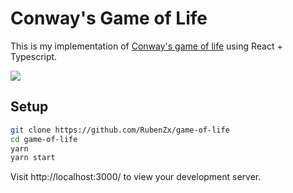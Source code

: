 # Conway's Game of Life

This is my implementation of [Conway's game of life](https://en.wikipedia.org/wiki/Conway%27s_Game_of_Life) using React + Typescript.

![](https://media.giphy.com/media/K8dhzlnr40Theo5Awi/giphy.gif)

## Setup

```sh
git clone https://github.com/RubenZx/game-of-life
cd game-of-life
yarn
yarn start
```

Visit http://localhost:3000/ to view your development server.
